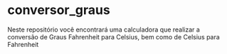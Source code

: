 # conversor_graus
Neste repositório você encontrará uma calculadora que realizar a conversão de Graus Fahrenheit para Celsius, bem como de Celsius para Fahrenheit
